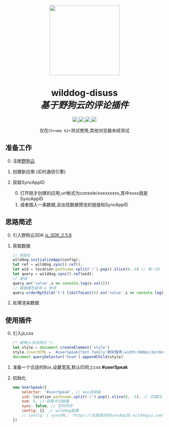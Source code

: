 <div align="center">
  <img width="223" heigth="67" src="https://cdn.wilddog.com/console/images/logoNew-fdaaab5abe.svg">
  <h1>wilddog-disuss<br><em>基于野狗云的评论插件</em></h1>
  <div>
    <a href="https://github.com/zhangyuhan2016/wilddog-discuss/releases">
        <img src="https://img.shields.io/github/release/zhangyuhan2016/wilddog-discuss/all.svg"/>
    </a>
    <a href="https://github.com/zhangyuhan2016/wilddog-discuss/commits/master">
        <img src="https://img.shields.io/github/last-commit/zhangyuhan2016/wilddog-discuss.svg"/>
    </a>
    <a href="#">
        <img src="https://img.shields.io/github/repo-size/zhangyuhan2016/wilddog-discuss.svg"/>
    </a>
    <a href="#">
        <img src="https://img.shields.io/badge/chrome-62+-green.svg">
    </a>
  </div>

  <p>仅在<code>Chrome 62+</code>测试使用,其他浏览器未经测试</p>
</div>

## 准备工作
0.  注册[野狗云](https://www.wilddog.com)
1.  创建新应用 (实时通信引擎)
2.  获取SyncAppID

    0.  打开刚才创建的应用,url格式为console/xxxxxxxxx,其中xxxx就是SyncAppID
    1.  或者插入一条数据,会出现数据预览的链接和SyncAppID

## 思路简述
0.  引入野狗云SDK [js_SDK_2.5.8](https://cdn.wilddog.com/sdk/js/2.5.8/wilddog.js)
1.  获取数据
    
    ```javascript
    // 初始化
    wilddog.initializeApp(config);
    let ref = wilddog.sync().ref();
    let wid = location.pathname.split('/').pop().slice(0,-5) // 唯一ID
    let query = wilddog.sync().ref(wid);
    // 查询
    query.on('value',s => console.log(s.val()))
    // 根据属性查询 & 倒序
    query.orderByChild('h').limitToLast(5).on('value',s => console.log(s.val()))
    ```
2.  处理渲染数据   

## 使用插件
0.  引入js,css
    
    ```javascript
    /* 使用js添加样式 */
    let style = document.createElement('style')
    style.innerHTML = `#userSpeak{font-family:微软雅黑;width:600px;border:1px solid #ebebeb;box-shadow:0 1px 3px rgba(26,26,26,0.1);background:#fff;margin-top:12px;overflow:visible;border-radius:4px}#userSpeak .title{font-size:15px;font-weight:600;color:#1a1a1a;height:50px;line-height:50px;padding:0 20px;box-sizing:border-box;border-bottom:1px solid #f6f6f6}#userSpeak .note{width:600px;display:flex;flex-direction:row;align-items:flex-start;padding:10px 20px 0 20px;box-sizing:border-box}#userSpeak .note .head-img{width:32px;height:32px;min-width:32px;min-height:32px;border-radius:50%;background-color:#d8d8d8;line-height:32px;font-size:20px;text-align:center;color:white;margin-right:10px}#userSpeak .note .con-box{flex:1;display:flex;flex-direction:column;font-size:14px;color:#909090;line-height:28px;border-bottom:1px solid #f5f5f5;padding-top:8px;box-sizing:border-box}#userSpeak .note .con-box>strong{font-style:normal;color:#333;font-size:16px}#userSpeak .note .con-box .info{display:flex;flex-direction:row;align-items:center}#userSpeak .note .con-box .info>button{border:none;padding:0 4px;box-sizing:border-box;height:18px;position:relative;outline:none;text-indent:11px;line-height:18px;color:#909090;background:rgba(242,242,242,0.8);cursor:pointer}#userSpeak .note .con-box .info>button.ac{color:#007fff;pointer-events:none;background-color:rgba(0,127,255,0.1)}#userSpeak .note .con-box .info>button.ac::after{border-bottom:6px solid #007fff}#userSpeak .note .con-box .info>button::after{content:"";width:0;height:0;border-left:4px solid transparent;border-right:4px solid transparent;border-bottom:6px solid #909090;position:absolute;left:4px;top:6px}#userSpeak .note .con-box .info>em{font-style:normal;margin-left:0.8em}#userSpeak .note .con-box .info>time{flex:1;text-align:right}#userSpeak .note:last-child>.con-box{border-bottom:none}#userSpeak .speak{width:600px;display:flex;flex-direction:column;padding:10px 20px;box-sizing:border-box;border-top:1px solid #f6f6f6;margin-top:10px}#userSpeak .speak>textarea{resize:none;outline-color:#0084ff;box-shadow:none;background-color:#fff;box-sizing:border-box;height:5em;border-radius:4px;padding:10px;color:#333;font-size:16px;height:140px;overflow-y:hidden;line-height:24px;font-family:微软雅黑}#userSpeak .speak .name{width:100%;display:flex;flex-direction:row;align-items:center;justify-content:flex-end;margin-top:8px}#userSpeak .speak .name>input{outline-color:#909090;border:none;height:30px;padding:4px 10px;font-size:14px;background:#fff;box-sizing:border-box;width:8em;text-align:right;margin-right:10px;color:#909090}#userSpeak .speak .name>button{outline:none;color:#fff;background-color:#0084ff;padding:0 12px;line-height:30px;text-align:center;cursor:pointer;border:1px solid #0084ff;border-radius:3px;box-sizing:border-box}#userSpeak .speak .name>button:hover{border-color:#0077e6;background-color:#0077e6}#userSpeak .speak .name>button.ac{background:#d8d8d8;border-color:#d8d8d8;cursor:no-drop}`
    document.querySelector('head').appendChild(style)
    ```
1.  准备一个合适的Box,设置宽高,默认ID同上css **#userSpeak**
2.  初始化
    
    ```javascript
    new UserSpeak({
        selector: '#userSpeak', // box选择器
        sid: location.pathname.split('/').pop().slice(0, -5), // 页面ID
        num: 5, // 获取评论数量
        sync: false, // 实时同步
        config: {}  // wilddog配置
        // config: { syncURL: 'https://这里是你的SyncAppID.wilddogio.com' }
    })
    ```